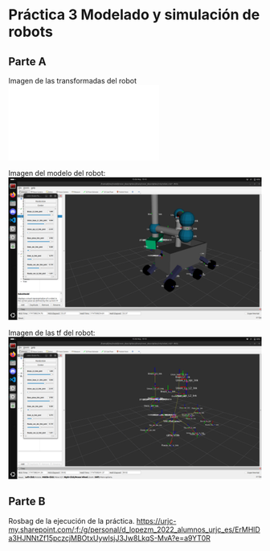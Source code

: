 # Práctica 3 Modelado y simulación de robots


## Parte A

Imagen de las transformadas del robot
![tf_tree](data/rover_frames.pdf)


Imagen del modelo del robot:
![rover_model](data/rover_model.png)


Imagen de las tf del robot:
![rover_tf](data/rover_tfs.png)

## Parte B

Rosbag de la ejecución de la práctica.
https://urjc-my.sharepoint.com/:f:/g/personal/d_lopezm_2022_alumnos_urjc_es/ErMHlDa3HJNNtZf15pczcjMBOtxUywlsjJ3Jw8LkqS-MvA?e=a9YT0R
